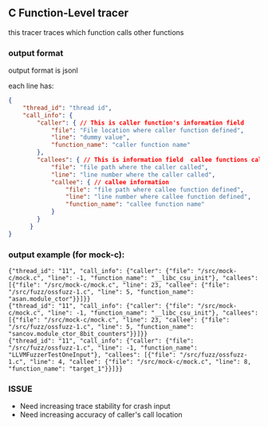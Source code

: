 ## C Function-Level tracer

this tracer traces which function calls other functions

### output format

output format is jsonl

each line has:

```json
{
    "thread_id": "thread id",
    "call_info": {
        "caller": { // This is caller function's information field
            "file": "File location where caller function defined",
            "line": "dummy value",
            "function_name": "caller function name"
        },
        "callees": { // This is information field  callee functions caller called 
            "file": "file path where the caller called",
            "line": "line number where the caller called",
            "callee": { // callee information
                "file": "file path where callee function defined",
                "line": "line number where callee function defined",
                "function_name": "callee function name"
            }
        }
      }
}
```

### output example (for mock-c):

```
{"thread_id": "11", "call_info": {"caller": {"file": "/src/mock-c/mock.c", "line": -1, "function_name": "__libc_csu_init"}, "callees": [{"file": "/src/mock-c/mock.c", "line": 23, "callee": {"file": "/src/fuzz/ossfuzz-1.c", "line": 5, "function_name": "asan.module_ctor"}}]}}
{"thread_id": "11", "call_info": {"caller": {"file": "/src/mock-c/mock.c", "line": -1, "function_name": "__libc_csu_init"}, "callees": [{"file": "/src/mock-c/mock.c", "line": 23, "callee": {"file": "/src/fuzz/ossfuzz-1.c", "line": 5, "function_name": "sancov.module_ctor_8bit_counters"}}]}}
{"thread_id": "11", "call_info": {"caller": {"file": "/src/fuzz/ossfuzz-1.c", "line": -1, "function_name": "LLVMFuzzerTestOneInput"}, "callees": [{"file": "/src/fuzz/ossfuzz-1.c", "line": 4, "callee": {"file": "/src/mock-c/mock.c", "line": 8, "function_name": "target_1"}}]}}
```

### ISSUE

- Need increasing trace stability for crash input
- Need increasing accuracy of caller's call location